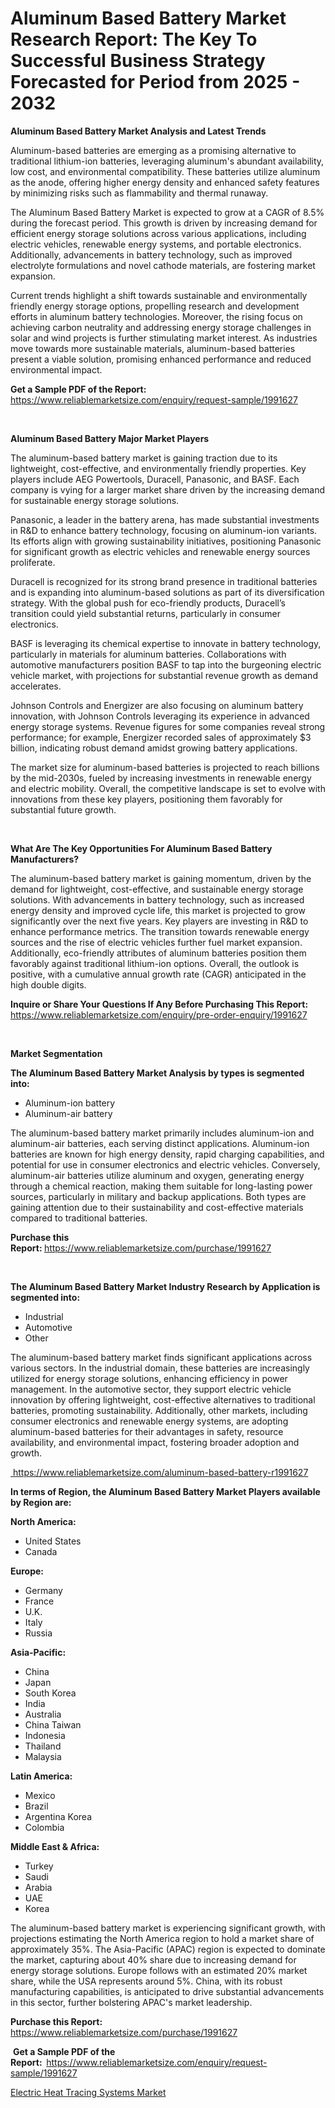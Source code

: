<p><h1>Aluminum Based Battery Market Research Report: The Key To Successful Business Strategy Forecasted for Period from 2025 - 2032</h1></p><p><strong>Aluminum Based Battery Market Analysis and Latest Trends</strong></p>
<p><p>Aluminum-based batteries are emerging as a promising alternative to traditional lithium-ion batteries, leveraging aluminum's abundant availability, low cost, and environmental compatibility. These batteries utilize aluminum as the anode, offering higher energy density and enhanced safety features by minimizing risks such as flammability and thermal runaway. </p><p>The Aluminum Based Battery Market is expected to grow at a CAGR of 8.5% during the forecast period. This growth is driven by increasing demand for efficient energy storage solutions across various applications, including electric vehicles, renewable energy systems, and portable electronics. Additionally, advancements in battery technology, such as improved electrolyte formulations and novel cathode materials, are fostering market expansion. </p><p>Current trends highlight a shift towards sustainable and environmentally friendly energy storage options, propelling research and development efforts in aluminum battery technologies. Moreover, the rising focus on achieving carbon neutrality and addressing energy storage challenges in solar and wind projects is further stimulating market interest. As industries move towards more sustainable materials, aluminum-based batteries present a viable solution, promising enhanced performance and reduced environmental impact.</p></p>
<p><strong>Get a Sample PDF of the Report:&nbsp;</strong> <a href="https://www.reliablemarketsize.com/enquiry/request-sample/1991627?utm_campaign=2293&utm_medium=2&utm_source=Github&utm_content=ia&utm_term=13022025&utm_id=aluminum-based-battery">https://www.reliablemarketsize.com/enquiry/request-sample/1991627</a></p>
<p>&nbsp;</p>
<p><strong>Aluminum Based Battery Major Market Players</strong></p>
<p><p>The aluminum-based battery market is gaining traction due to its lightweight, cost-effective, and environmentally friendly properties. Key players include AEG Powertools, Duracell, Panasonic, and BASF. Each company is vying for a larger market share driven by the increasing demand for sustainable energy storage solutions.</p><p>Panasonic, a leader in the battery arena, has made substantial investments in R&D to enhance battery technology, focusing on aluminum-ion variants. Its efforts align with growing sustainability initiatives, positioning Panasonic for significant growth as electric vehicles and renewable energy sources proliferate.</p><p>Duracell is recognized for its strong brand presence in traditional batteries and is expanding into aluminum-based solutions as part of its diversification strategy. With the global push for eco-friendly products, Duracell’s transition could yield substantial returns, particularly in consumer electronics.</p><p>BASF is leveraging its chemical expertise to innovate in battery technology, particularly in materials for aluminum batteries. Collaborations with automotive manufacturers position BASF to tap into the burgeoning electric vehicle market, with projections for substantial revenue growth as demand accelerates.</p><p>Johnson Controls and Energizer are also focusing on aluminum battery innovation, with Johnson Controls leveraging its experience in advanced energy storage systems. Revenue figures for some companies reveal strong performance; for example, Energizer recorded sales of approximately $3 billion, indicating robust demand amidst growing battery applications.</p><p>The market size for aluminum-based batteries is projected to reach billions by the mid-2030s, fueled by increasing investments in renewable energy and electric mobility. Overall, the competitive landscape is set to evolve with innovations from these key players, positioning them favorably for substantial future growth.</p></p>
<p>&nbsp;</p>
<p><strong>What Are The Key Opportunities For Aluminum Based Battery Manufacturers?</strong></p>
<p><p>The aluminum-based battery market is gaining momentum, driven by the demand for lightweight, cost-effective, and sustainable energy storage solutions. With advancements in battery technology, such as increased energy density and improved cycle life, this market is projected to grow significantly over the next five years. Key players are investing in R&D to enhance performance metrics. The transition towards renewable energy sources and the rise of electric vehicles further fuel market expansion. Additionally, eco-friendly attributes of aluminum batteries position them favorably against traditional lithium-ion options. Overall, the outlook is positive, with a cumulative annual growth rate (CAGR) anticipated in the high double digits.</p></p>
<p><strong>Inquire or Share Your Questions If Any Before Purchasing This Report:</strong> <a href="https://www.reliablemarketsize.com/enquiry/pre-order-enquiry/1991627?utm_campaign=2293&utm_medium=2&utm_source=Github&utm_content=ia&utm_term=13022025&utm_id=aluminum-based-battery">https://www.reliablemarketsize.com/enquiry/pre-order-enquiry/1991627</a></p>
<p>&nbsp;</p>
<p><strong>Market Segmentation</strong></p>
<p><strong>The Aluminum Based Battery Market Analysis by types is segmented into:</strong></p>
<p><ul><li>Aluminum-ion battery</li><li>Aluminum-air battery</li></ul></p>
<p><p>The aluminum-based battery market primarily includes aluminum-ion and aluminum-air batteries, each serving distinct applications. Aluminum-ion batteries are known for high energy density, rapid charging capabilities, and potential for use in consumer electronics and electric vehicles. Conversely, aluminum-air batteries utilize aluminum and oxygen, generating energy through a chemical reaction, making them suitable for long-lasting power sources, particularly in military and backup applications. Both types are gaining attention due to their sustainability and cost-effective materials compared to traditional batteries.</p></p>
<p><strong>Purchase this Report:&nbsp;</strong><a href="https://www.reliablemarketsize.com/purchase/1991627?utm_campaign=2293&utm_medium=2&utm_source=Github&utm_content=ia&utm_term=13022025&utm_id=aluminum-based-battery">https://www.reliablemarketsize.com/purchase/1991627</a></p>
<p>&nbsp;</p>
<p><strong>The Aluminum Based Battery Market Industry Research by Application is segmented into:</strong></p>
<p><ul><li>Industrial</li><li>Automotive</li><li>Other</li></ul></p>
<p><p>The aluminum-based battery market finds significant applications across various sectors. In the industrial domain, these batteries are increasingly utilized for energy storage solutions, enhancing efficiency in power management. In the automotive sector, they support electric vehicle innovation by offering lightweight, cost-effective alternatives to traditional batteries, promoting sustainability. Additionally, other markets, including consumer electronics and renewable energy systems, are adopting aluminum-based batteries for their advantages in safety, resource availability, and environmental impact, fostering broader adoption and growth.</p></p>
<p><a href="https://www.reliablemarketsize.com/aluminum-based-battery-r1991627?utm_campaign=2293&utm_medium=2&utm_source=Github&utm_content=ia&utm_term=13022025&utm_id=aluminum-based-battery">&nbsp;https://www.reliablemarketsize.com/aluminum-based-battery-r1991627</a></p>
<p><strong>In terms of Region, the Aluminum Based Battery Market Players available by Region are:</strong></p>
<p>
    <p> <strong> North America: </strong>
        <ul>
            <li>United States</li>
            <li>Canada</li>
        </ul>
        </p> 
    <p> <strong> Europe: </strong>
        <ul>
            <li>Germany</li>
            <li>France</li>
            <li>U.K.</li>
            <li>Italy</li>
            <li>Russia</li>
        </ul>
        </p> 
    <p> <strong> Asia-Pacific: </strong>
        <ul>
            <li>China</li>
            <li>Japan</li>
            <li>South Korea</li>
            <li>India</li>
            <li>Australia</li>
            <li>China Taiwan</li>
            <li>Indonesia</li>
            <li>Thailand</li>
            <li>Malaysia</li>
        </ul>
        </p> 
    <p> <strong> Latin America: </strong>
        <ul>
            <li>Mexico</li>
            <li>Brazil</li>
            <li>Argentina Korea</li>
            <li>Colombia</li>
        </ul>
        </p> 
    <p> <strong> Middle East & Africa: </strong>
        <ul>
            <li>Turkey</li>
            <li>Saudi</li>
            <li>Arabia</li>
            <li>UAE</li>
            <li>Korea</li>
        </ul>
    </p>
    </p>
<p><p>The aluminum-based battery market is experiencing significant growth, with projections estimating the North America region to hold a market share of approximately 35%. The Asia-Pacific (APAC) region is expected to dominate the market, capturing about 40% share due to increasing demand for energy storage solutions. Europe follows with an estimated 20% market share, while the USA represents around 5%. China, with its robust manufacturing capabilities, is anticipated to drive substantial advancements in this sector, further bolstering APAC's market leadership.</p></p>
<p><strong>Purchase this Report: </strong><a href="https://www.reliablemarketsize.com/purchase/1991627?utm_campaign=2293&utm_medium=2&utm_source=Github&utm_content=ia&utm_term=13022025&utm_id=aluminum-based-battery">https://www.reliablemarketsize.com/purchase/1991627</a></p>
<p>&nbsp;<strong>Get a Sample PDF of the Report:&nbsp;&nbsp;</strong><a href="https://www.reliablemarketsize.com/enquiry/request-sample/1991627?utm_campaign=2293&utm_medium=2&utm_source=Github&utm_content=ia&utm_term=13022025&utm_id=aluminum-based-battery">https://www.reliablemarketsize.com/enquiry/request-sample/1991627</a></p>
<p><strong></strong></p>
<p><p><a href="https://github.com/bensemilia864/Market-Research-Report-List-1/blob/main/electric-heat-tracing-systems-market.md?utm_campaign=2293&utm_medium=2&utm_source=Github&utm_content=ia&utm_term=13022025&utm_id=aluminum-based-battery">Electric Heat Tracing Systems Market</a></p></p>